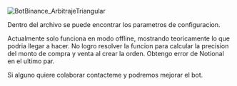 ![BotBinance_ArbitrajeTriangular](https://github.com/user-attachments/assets/340063f7-500e-4742-be57-adcbcc837dcd)

Dentro del archivo se puede encontrar los parametros de configuracion.

Actualmente solo funciona en modo offline, mostrando teoricamente lo que podria llegar a hacer. 
No logro resolver la funcion para calcular la precision del monto de compra y venta al crear la orden.
Obtengo error de Notional en el ultimo par.

Si alguno quiere colaborar contacteme y podremos mejorar el bot.
